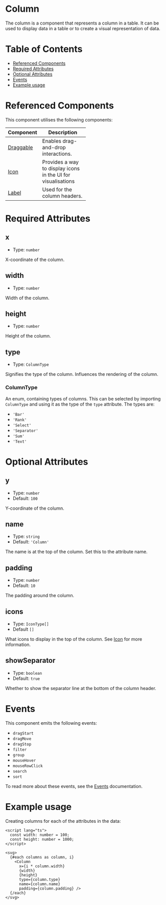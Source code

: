# Column

The column is a component that represents a column in a table. It can be used to display data in a table or to create a visual representation of data.

# Table of Contents

- [Referenced Components](#referenced-components)
- [Required Attributes](#required-attributes)
- [Optional Attributes](#optional-attributes)
- [Events](#events)
- [Example usage](#example-usage)

# Referenced Components

This component utilises the following components:

<table style="width: 50%">
  <thead>
    <tr>
      <th style="width: 20%;">Component</th>
      <th style="width: 80%;">Description</th>
    </tr>
  </thead>
  <tbody>
    <tr>
      <td><a href="#/components/Draggable">Draggable</td>
      <td>Enables drag-and-drop interactions.</td>
    </tr>
    <tr>
      <td><a href="#/components/Icon.md">Icon</a></td>
      <td>Provides a way to display icons in the UI for visualisations</td>
    </tr>
    <tr>
      <td><a href="#/components/Label.md">Label</a></td>
      <td>Used for the column headers.</td>
    </tr>
  </tbody>
</table>

# Required Attributes

## x

- Type: `number`

X-coordinate of the column.

## width

- Type: `number`

Width of the column.

## height

- Type: `number`

Height of the column.

## type

- Type: `ColumnType`

Signifies the type of the column. Influences the rendering of the column.

### ColumnType

An enum, containing types of columns. This can be selected by importing `ColumnType` and using it as the type of the `type` attribute. The types are:

- `'Bar'`
- `'Rank'`
- `'Select'`
- `'Separator'`
- `'Sum'`
- `'Text'`

# Optional Attributes

## y

- Type: `number`
- Default: `100`

Y-coordinate of the column.

## name

- Type: `string`
- Default: `'Column'`

The name is at the top of the column. Set this to the attribute name.

## padding

- Type: `number`
- Default: `10`

The padding around the column.

## icons

- Type: `IconType[]`
- Default `[]`

What icons to display in the top of the column. See [Icon](components/Icon.md) for more information.

## showSeparator

- Type: `boolean`
- Default: `true`

Whether to show the separator line at the bottom of the column header.

# Events

This component emits the following events:

- `dragStart`
- `dragMove`
- `dragStop`
- `filter`
- `group`
- `mouseHover`
- `mouseRowClick`
- `search`
- `sort`

To read more about these events, see the [Events](../utils/Events.md) documentation.

# Example usage

Creating columns for each of the attributes in the data:

```svelte
<script lang="ts">
  const width: number = 100;
  const height: number = 1000;
</script>

<svg>
  {#each columns as column, i}
    <Column
      x={i * column.width}
      {width}
      {height}
      type={column.type}
      name={column.name}
      padding={column.padding} />
  {/each}
</svg>
```
